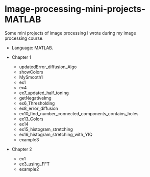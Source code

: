 # Image-processing-mini-projects-MATLAB
Some mini projects of image processing I wrote during my image processing course.
* Language: MATLAB.

* Chapter 1
   * updatedError_diffusion_Algo
   * showColors
   * MySmooth1
   * ex1
   * ex4
   * ex7_updated_half_toning
   * getNegativeImg
   * ex6_Thresholding
   * ex8_error_diffusion
   * ex10_find_number_connected_components_contains_holes
   * ex13_Colors
   * ex14
   * ex15_histogram_stretching
   * ex16_histogram_stretching_with_YIQ
   * example3
  
* Chapter 2
   * ex1
   * ex3_using_FFT
   * example2
